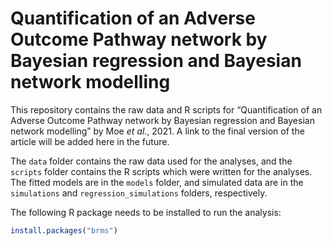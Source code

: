 Quantification of an Adverse Outcome Pathway network by Bayesian
regression and Bayesian network modelling
================

This repository contains the raw data and R scripts for “Quantification
of an Adverse Outcome Pathway network by Bayesian regression and
Bayesian network modelling” by Moe *et al.*, 2021. A link to the final
version of the article will be added here in the future.

The `data` folder contains the raw data used for the analyses, and the
`scripts` folder contains the R scripts which were written for the
analyses. The fitted models are in the `models` folder, and simulated
data are in the `simulations` and `regression_simulations` folders,
respectively.

The following R package needs to be installed to run the analysis:

``` r
install.packages("brms")
```
